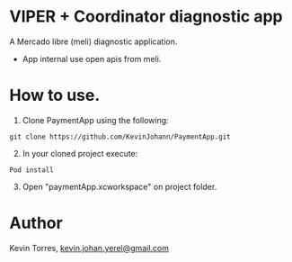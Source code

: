 # VIPER + Coordinator diagnostic app

A Mercado libre (meli) diagnostic application.

- App internal use open apis from meli.

# How to use.

1. Clone PaymentApp using the following:
```
git clone https://github.com/KevinJohann/PaymentApp.git
```

2. In your cloned project execute:
```
Pod install
```

3. Open "paymentApp.xcworkspace" on project folder.

# Author

Kevin Torres, kevin.johan.yerel@gmail.com
